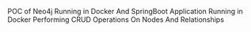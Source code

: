 POC of Neo4j Running in Docker And SpringBoot Application Running in Docker Performing CRUD Operations On Nodes And Relationships
